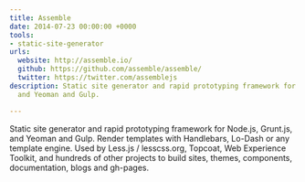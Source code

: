 ```yaml
---
title: Assemble
date: 2014-07-23 00:00:00 +0000
tools:
- static-site-generator
urls:
  website: http://assemble.io/
  github: https://github.com/assemble/assemble/
  twitter: https://twitter.com/assemblejs
description: Static site generator and rapid prototyping framework for Node.js, Grunt.js,
  and Yeoman and Gulp.

---
```

Static site generator and rapid prototyping framework for Node.js, Grunt.js, and Yeoman and Gulp. Render templates with Handlebars, Lo-Dash or any template engine. Used by Less.js / lesscss.org, Topcoat, Web Experience Toolkit, and hundreds of other projects to build sites, themes, components, documentation, blogs and gh-pages.